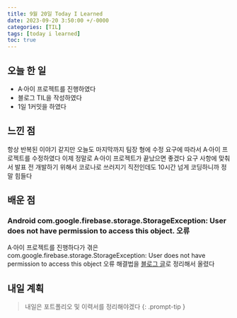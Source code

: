 ```yaml
---
title: 9월 20일 Today I Learned
date: 2023-09-20 3:50:00 +/-0000
categories: [TIL]
tags: [today i learned]
toc: true
---
```


## 오늘 한 일

* A·아이 프로젝트를 진행하였다
* 블로그 TIL을 작성하였다
* 1일 1커밋을 하였다

## 느낀 점

항상 반복된 이야기 같지만 오늘도 마지막까지 팀장 형에 수정 요구에 따라서 A·아이 프로젝트를
수정하였다 이제 정말로 A·아이 프로젝트가 끝났으면 좋겠다 요구 사항에 맞춰서 발표 전 개발하기 위해서
코로나로 쓰러지기 직전인데도 10시간 넘게 코딩하니까 정말 힘들다

## 배운 점

### Android com.google.firebase.storage.StorageException: User does not have permission to access this object. 오류

A·아이 프로젝트를 진행하다가 겪은 com.google.firebase.storage.StorageException: User does not have permission to access this object 오류 해결법을 [블로그 글](on-User-does-not-have-permission-to-access-this-object-오류/)로
정리해서 올렸다


## 내일 계획

> 내일은 포트폴리오 및 이력서를 정리해야겠다
{: .prompt-tip }

